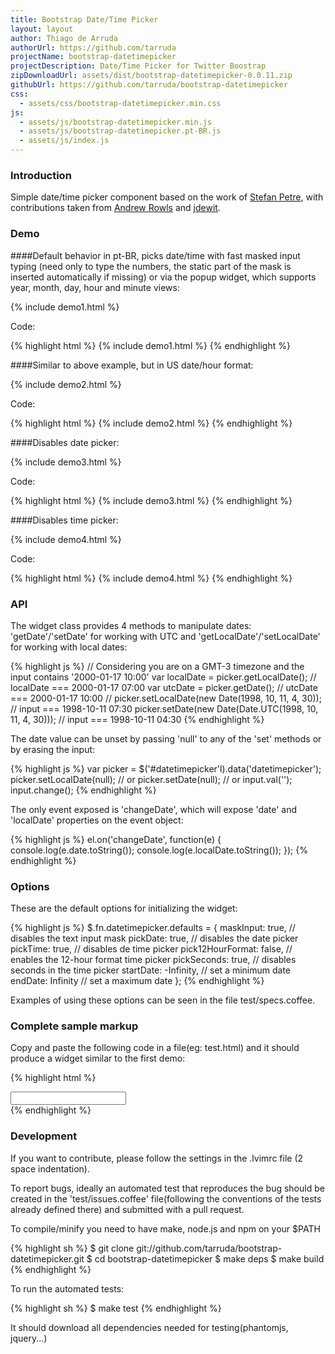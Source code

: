 ```yaml
---
title: Bootstrap Date/Time Picker
layout: layout
author: Thiago de Arruda
authorUrl: https://github.com/tarruda
projectName: bootstrap-datetimepicker
projectDescription: Date/Time Picker for Twitter Boostrap 
zipDownloadUrl: assets/dist/bootstrap-datetimepicker-0.0.11.zip
githubUrl: https://github.com/tarruda/bootstrap-datetimepicker
css:
  - assets/css/bootstrap-datetimepicker.min.css
js:
  - assets/js/bootstrap-datetimepicker.min.js
  - assets/js/bootstrap-datetimepicker.pt-BR.js
  - assets/js/index.js
---
```

### Introduction
Simple date/time picker component based on the work of [Stefan Petre](http://www.eyecon.ro/bootstrap-datepicker/),
with contributions taken from [Andrew Rowls](https://github.com/eternicode) and
[jdewit](https://github.com/jdewit).

### Demo

####Default behavior in pt-BR, picks date/time with fast masked input typing (need only to type the numbers, the static part of the mask is inserted automatically if missing) or via the popup widget, which supports year, month, day, hour and minute views:

{% include demo1.html %}

Code:

{% highlight html %}
{% include demo1.html %}
{% endhighlight %}

####Similar to above example, but in US date/hour format:

{% include demo2.html %}

Code:

{% highlight html %}
{% include demo2.html %}
{% endhighlight %}

####Disables date picker:

{% include demo3.html %}

Code:

{% highlight html %}
{% include demo3.html %}
{% endhighlight %}

####Disables time picker:

{% include demo4.html %}

Code:

{% highlight html %}
{% include demo4.html %}
{% endhighlight %}

### API

The widget class provides 4 methods to manipulate dates:
'getDate'/'setDate' for working with UTC and 'getLocalDate'/'setLocalDate' for
working with local dates:

{% highlight js %}
// Considering you are on a GMT-3 timezone and the input contains '2000-01-17 10:00'
var localDate = picker.getLocalDate(); // localDate === 2000-01-17 07:00
var utcDate = picker.getDate(); // utcDate === 2000-01-17 10:00
//
picker.setLocalDate(new Date(1998, 10, 11, 4, 30)); // input === 1998-10-11 07:30
picker.setDate(new Date(Date.UTC(1998, 10, 11, 4, 30))); // input === 1998-10-11 04:30
{% endhighlight %}

The date value can be unset by passing 'null' to any of the 'set' methods or by
erasing the input:

{% highlight js %}
var picker = $('#datetimepicker'l).data('datetimepicker');
picker.setLocalDate(null);
// or
picker.setDate(null);
// or
input.val('');
input.change();
{% endhighlight %}

The only event exposed is 'changeDate', which will expose 'date' and
'localDate' properties on the event object:

{% highlight js %}
el.on('changeDate', function(e) {
  console.log(e.date.toString());
  console.log(e.localDate.toString());
});
{% endhighlight %}

### Options

These are the default options for initializing the widget:

{% highlight js %}
$.fn.datetimepicker.defaults = {
  maskInput: true,           // disables the text input mask
  pickDate: true,            // disables the date picker
  pickTime: true,            // disables de time picker
  pick12HourFormat: false,   // enables the 12-hour format time picker
  pickSeconds: true,         // disables seconds in the time picker
  startDate: -Infinity,      // set a minimum date
  endDate: Infinity          // set a maximum date
};
{% endhighlight %}

Examples of using these options can be seen in the file test/specs.coffee.

### Complete sample markup

Copy and paste the following code in a file(eg: test.html) and it should
produce a widget similar to the first demo:

{% highlight html %}
<!DOCTYPE HTML>
<html>
  <head>
    <link href="http://netdna.bootstrapcdn.com/twitter-bootstrap/2.2.2/css/bootstrap-combined.min.css" rel="stylesheet">
    <link rel="stylesheet" type="text/css" media="screen"
     href="http://tarruda.github.com/bootstrap-datetimepicker/assets/css/bootstrap-datetimepicker.min.css">
  </head>
  <body>
    <div id="datetimepicker" class="input-append date">
      <input type="text"></input>
      <span class="add-on">
        <i data-time-icon="icon-time" data-date-icon="icon-calendar"></i>
      </span>
    </div>
    <script type="text/javascript"
     src="http://cdnjs.cloudflare.com/ajax/libs/jquery/1.8.3/jquery.min.js">
    </script> 
    <script type="text/javascript"
     src="http://netdna.bootstrapcdn.com/twitter-bootstrap/2.2.2/js/bootstrap.min.js">
    </script>
    <script type="text/javascript"
     src="http://tarruda.github.com/bootstrap-datetimepicker/assets/js/bootstrap-datetimepicker.min.js">
    </script>
    <script type="text/javascript"
     src="http://tarruda.github.com/bootstrap-datetimepicker/assets/js/bootstrap-datetimepicker.pt-BR.js">
    </script>
    <script type="text/javascript">
      $('#datetimepicker').datetimepicker({
        format: 'dd/MM/yyyy hh:mm:ss',
        language: 'pt-BR'
      });
    </script>
  </body>
<html>
{% endhighlight %}

### Development

If you want to contribute, please follow the settings in the .lvimrc file (2
space indentation). 

To report bugs, ideally an automated test that reproduces the bug should be created in
 the 'test/issues.coffee' file(following the conventions of the tests already
defined there) and submitted with a pull request.

To compile/minify you need to have make, node.js and npm on your $PATH

{% highlight sh %}
$ git clone git://github.com/tarruda/bootstrap-datetimepicker.git
$ cd bootstrap-datetimepicker
$ make deps
$ make build
{% endhighlight %}

To run the automated tests:

{% highlight sh %}
$ make test
{% endhighlight %}

It should download all dependencies needed for testing(phantomjs, jquery...)

